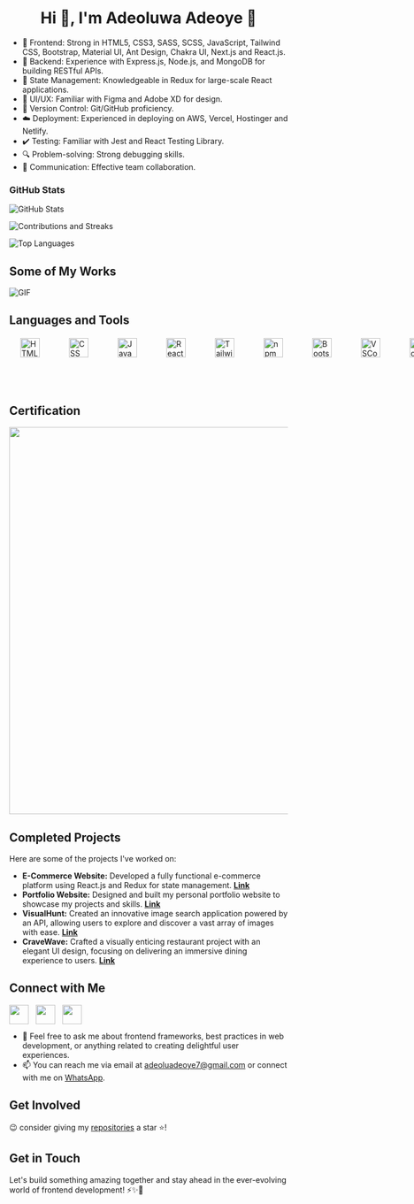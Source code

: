 <h1 align="center">Hi 👋, I'm Adeoluwa Adeoye 👋 </h1>   
 
- 🎨 Frontend: Strong in HTML5, CSS3, SASS, SCSS, JavaScript, Tailwind CSS, Bootstrap, Material UI, Ant Design, Chakra UI, Next.js and React.js.
- 🚀 Backend: Experience with Express.js, Node.js, and MongoDB for building RESTful APIs.
- 🔄 State Management: Knowledgeable in Redux for large-scale React applications.
- 📱 UI/UX: Familiar with Figma and Adobe XD for design.
- 📝 Version Control: Git/GitHub proficiency.
- ☁️ Deployment: Experienced in deploying on AWS, Vercel, Hostinger and Netlify.
- ✔️ Testing: Familiar with Jest and React Testing Library.
- 🔍 Problem-solving: Strong debugging skills.
- 💬 Communication: Effective team collaboration.

### GitHub Stats
![GitHub Stats](https://github-readme-stats.vercel.app/api?username=adeoluwaadeoye&show_icons=true&theme=radical&custom_title=GitHub%20Stats&include_all_commits=true&count_private=true)

![Contributions and Streaks](https://github-readme-streak-stats.herokuapp.com/?user=adeoluwaadeoye&theme=radical)

![Top Languages](https://github-readme-stats.vercel.app/api/top-langs/?username=adeoluwaadeoye&layout=compact&theme=radical)

## Some of My Works
![GIF](https://media.giphy.com/media/v1.Y2lkPTc5MGI3NjExY2dzNG82YTJpejJsMHZ0anliZHRhYnJqYWF6ZDh0cHhyNTlmbmNyZCZlcD12MV9pbnRlcm5hbF9naWZfYnlfaWQmY3Q9Zw/i9LPkj2zqJPrd46r4q/giphy.gif)

## Languages and Tools
<div style="display: flex; justify-content: space-between; gap: 40px; margin: 20px">
  <img align="left" src="https://www.vectorlogo.zone/logos/w3_html5/w3_html5-icon.svg" style="padding-right:10px;"  alt="HTML" height="35"/>
  <img align="left" src="https://www.vectorlogo.zone/logos/netlifyapp_watercss/netlifyapp_watercss-icon.svg" style="padding-right:10px;"  alt="CSS" height="35"/>
  <img align="left" src="https://www.vectorlogo.zone/logos/javascript/javascript-icon.svg" style="padding-right:10px;"  alt="JavaScript" height="35"/>
  <img align="left" src="https://www.vectorlogo.zone/logos/reactjs/reactjs-icon.svg" style="padding-right:10px;"  alt="React.js" height="35"/>
  <img align="left" src="https://www.vectorlogo.zone/logos/tailwindcss/tailwindcss-icon.svg" style="padding-right:10px;"  alt="Tailwind" height="35"/>
  <img align="left" src="https://www.vectorlogo.zone/logos/npmjs/npmjs-icon.svg" style="padding-right:10px;"  alt="npm" height="35"/>
  <img align="left" src="https://www.vectorlogo.zone/logos/getbootstrap/getbootstrap-icon.svg" style="padding-right:10px;"  alt="Bootstrap" height="35"/>
  <img align="left" src="https://www.vectorlogo.zone/logos/visualstudio_code/visualstudio_code-icon.svg" style="padding-right:10px;"  alt="VSCode" height="35"/>
  <img align="left" src="https://www.vectorlogo.zone/logos/nodejs/nodejs-icon.svg" style="padding-right:10px;"  alt="Node.js" height="35"/>
  <img align="left" src="https://www.vectorlogo.zone/logos/git-scm/git-scm-icon.svg" style="padding-right:10px;"  alt="Git" height="35"/>
</div>

<br />
<br />

## Certification
[<img src="https://s3.amazonaws.com/coursera_assets/meta_images/generated/CERTIFICATE_LANDING_PAGE/CERTIFICATE_LANDING_PAGE~ESFU4ABASJAZ/CERTIFICATE_LANDING_PAGE~ESFU4ABASJAZ.jpeg" width="700">](https://www.coursera.org/account/accomplishments/professional-cert/ESFU4ABASJAZ)

## Completed Projects
Here are some of the projects I've worked on:
- **E-Commerce Website:** Developed a fully functional e-commerce platform using React.js and Redux for state management. [**Link**](https://tastytopz.netlify.app/)
- **Portfolio Website:** Designed and built my personal portfolio website to showcase my projects and skills. [**Link**](https://adeoluwaadeoye.netlify.app/)
- **VisualHunt:** Created an innovative image search application powered by an API, allowing users to explore and discover a vast array of images with ease. [**Link**](https://visualhunt.netlify.app/)
- **CraveWave:** Crafted a visually enticing restaurant project with an elegant UI design, focusing on delivering an immersive dining experience to users. [**Link**](https://cravewave.netlify.app/)

## Connect with Me
[<img align="left" src="https://www.vectorlogo.zone/logos/linkedin/linkedin-icon.svg" style="padding-right:10px;" width="35">](https://linkedin.com/in/adeoyeadeoluwa)
[<img align="left" src="https://www.vectorlogo.zone/logos/twitter/twitter-icon.svg" style="padding-right:10px;" width="35">](https://www.twitter.com/adeoluwatweets)
[<img align="left" src="https://www.vectorlogo.zone/logos/messenger/messenger-icon.svg" style="padding-right:10px;" width="35">](https://m.me/adeoluwa.adeoye.90)
<br />
<br />
- 💬 Feel free to ask me about frontend frameworks, best practices in web development, or anything related to creating delightful user experiences.
- 📫 You can reach me via email at adeoluadeoye7@gmail.com or connect with me on [WhatsApp](https://wa.me/+2348140898790).


## Get Involved
 😉 consider giving my [repositories](https://github.com/adeoluwaadeoye?tab=repositories) a star ⭐️!

## Get in Touch
Let's build something amazing together and stay ahead in the ever-evolving world of frontend development! ⚡️✨🚀
